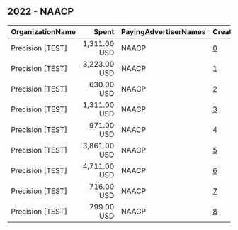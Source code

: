 ## 2022 - NAACP 
|OrganizationName|Spent|PayingAdvertiserNames|CreativeUrls|Impressions|Genders|AgeBrackets|CountryCodes|BillingAddresses|CandidateBallotInformation|
|:---|---:|:---|:---|---:|:---|:---|:---|:---|:---|
|Precision [TEST]|1,311.00 USD|NAACP|[0](https://www.snap.com/political-ads/asset/45e37f9c7f000a57ffb1af877a8f3971ef93d2da1ce019afc330e217b0c4f1eb?mediaType=png)|411,695||18+|united states|"1121 14th Street NW Suite 700,Washington,20005,US"||
|Precision [TEST]|3,223.00 USD|NAACP|[1](https://www.snap.com/political-ads/asset/72cc6f6c7e146c11bcfcc7e968d590fae8a0bbaacb195176eb92ff6de99a04f0?mediaType=png)|1,004,599||18+|united states|"1121 14th Street NW Suite 700,Washington,20005,US"||
|Precision [TEST]|630.00 USD|NAACP|[2](https://www.snap.com/political-ads/asset/c6cfcaf1cf6a7a1feb2c3a0da425a20257d74dd3e51d42afb811ed3781ab408e?mediaType=png)|194,269||18+|united states|"1121 14th Street NW Suite 700,Washington,20005,US"||
|Precision [TEST]|1,311.00 USD|NAACP|[3](https://www.snap.com/political-ads/asset/1232e295a7c4a8150b9962470a48606865c7967cd7521162c556ba1ed930bec8?mediaType=png)|416,721||18+|united states|"1121 14th Street NW Suite 700,Washington,20005,US"||
|Precision [TEST]|971.00 USD|NAACP|[4](https://www.snap.com/political-ads/asset/e7d138764665b80e2c4af85dcce42ac55ac6b466a49c686e887220d9dcd6235f?mediaType=png)|313,076||18+|united states|"1121 14th Street NW Suite 700,Washington,20005,US"||
|Precision [TEST]|3,861.00 USD|NAACP|[5](https://www.snap.com/political-ads/asset/6de272abf6310ce1131e28def6b4dd7ec7415bd23007b34c766de84012a4b3b0?mediaType=png)|1,181,810||18+|united states|"1121 14th Street NW Suite 700,Washington,20005,US"||
|Precision [TEST]|4,711.00 USD|NAACP|[6](https://www.snap.com/political-ads/asset/0ae35ad8afc651597cc645db7f0bde4d8295712e8a428f6be9a94d0bddf568a1?mediaType=png)|1,473,387||18+|united states|"1121 14th Street NW Suite 700,Washington,20005,US"||
|Precision [TEST]|716.00 USD|NAACP|[7](https://www.snap.com/political-ads/asset/fe8b4f11733aba3dc47eeeac914ecd27be32ae818af6cd7a15b509406869f65c?mediaType=png)|222,773||18+|united states|"1121 14th Street NW Suite 700,Washington,20005,US"||
|Precision [TEST]|799.00 USD|NAACP|[8](https://www.snap.com/political-ads/asset/30fc5390bb36369bfe70e01e641664805fa27124d9661010c337c019da3955b9?mediaType=png)|234,983||18+|united states|"1121 14th Street NW Suite 700,Washington,20005,US"||
